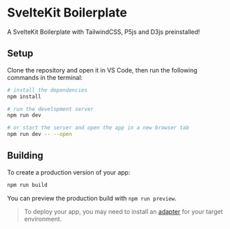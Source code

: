 # SvelteKit Boilerplate

A SvelteKit Boilerplate with TailwindCSS, P5js and D3js preinstalled!

## Setup

Clone the repository and open it in VS Code, then run the following commands in the terminal:

```bash
# install the dependencies
npm install

# run the development server
npm run dev

# or start the server and open the app in a new browser tab
npm run dev -- --open
```

## Building

To create a production version of your app:

```bash
npm run build
```

You can preview the production build with `npm run preview`.

> To deploy your app, you may need to install an [adapter](https://svelte.dev/docs/kit/adapters) for your target environment.
